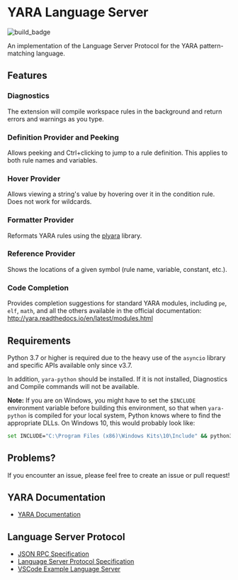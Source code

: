 # YARA Language Server

![build_badge](https://github.com/ch0mler/yara-language-server/workflows/build/badge.svg)

An implementation of the Language Server Protocol for the YARA pattern-matching language.

## Features

### Diagnostics

The extension will compile workspace rules in the background and return errors and warnings as you type.

### Definition Provider and Peeking

Allows peeking and Ctrl+clicking to jump to a rule definition. This applies to both rule names and variables.

### Hover Provider

Allows viewing a string's value by hovering over it in the condition rule. Does not work for wildcards.

### Formatter Provider

Reformats YARA rules using the [plyara](https://github.com/plyara/plyara) library.

### Reference Provider

Shows the locations of a given symbol (rule name, variable, constant, etc.).

### Code Completion

Provides completion suggestions for standard YARA modules, including `pe`, `elf`, `math`, and all the others available in the official documentation: http://yara.readthedocs.io/en/latest/modules.html

## Requirements
Python 3.7 or higher is required due to the heavy use of the `asyncio` library and specific APIs available only since v3.7.

In addition, `yara-python` should be installed. If it is not installed, Diagnostics and Compile commands will not be available.

**Note:** If you are on Windows, you might have to set the `$INCLUDE` environment variable before building this environment, so that when `yara-python` is compiled for your local system, Python knows where to find the appropriate DLLs.
On Windows 10, this would probably look like:
```sh
set INCLUDE="C:\Program Files (x86)\Windows Kits\10\Include" && python3 -m pip install yara-python
```

## Problems?
If you encounter an issue, please feel free to create an issue or pull request!

## YARA Documentation
* [YARA Documentation](https://yara.readthedocs.io/)

## Language Server Protocol
* [JSON RPC Specification](https://www.jsonrpc.org/specification)
* [Language Server Protocol Specification](https://microsoft.github.io/language-server-protocol/specification)
* [VSCode Example Language Server](https://code.visualstudio.com/docs/extensions/example-language-server)
